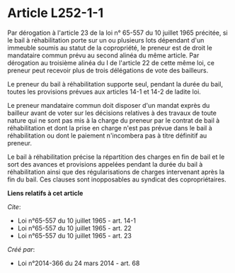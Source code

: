 # Article L252-1-1

Par dérogation à l'article 23 de la loi n° 65-557 du 10 juillet 1965 précitée, si le bail à réhabilitation porte sur un ou
plusieurs lots dépendant d'un immeuble soumis au statut de la copropriété, le preneur est de droit le mandataire commun prévu
au second alinéa du même article. Par dérogation au troisième alinéa du I de l'article 22 de cette même loi, ce preneur peut
recevoir plus de trois délégations de vote des bailleurs. 

Le preneur du bail à réhabilitation supporte seul, pendant la durée du bail, toutes les provisions prévues aux articles 14-1
et 14-2 de ladite loi. 

Le preneur mandataire commun doit disposer d'un mandat exprès du bailleur avant de voter sur les décisions relatives à des
travaux de toute nature qui ne sont pas mis à la charge du preneur par le contrat de bail à réhabilitation et dont la prise
en charge n'est pas prévue dans le bail à réhabilitation ou dont le paiement n'incombera pas à titre définitif au preneur. 

Le bail à réhabilitation précise la répartition des charges en fin de bail et le sort des avances et provisions appelées
pendant la durée du bail à réhabilitation ainsi que des régularisations de charges intervenant après la fin du bail. Ces
clauses sont inopposables au syndicat des copropriétaires.

**Liens relatifs à cet article**

_Cite_:

  - Loi n°65-557 du 10 juillet 1965 - art. 14-1
  - Loi n°65-557 du 10 juillet 1965 - art. 22
  - Loi n°65-557 du 10 juillet 1965 - art. 23

_Créé par_:

  - Loi n°2014-366 du 24 mars 2014 - art. 68
